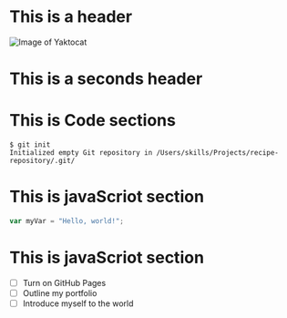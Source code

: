 # This is a header
![Image of Yaktocat](https://octodex.github.com/images/yaktocat.png)
# This is a seconds header

# This is Code sections

```
$ git init
Initialized empty Git repository in /Users/skills/Projects/recipe-repository/.git/
```

# This is javaScriot section

``` javascript
var myVar = "Hello, world!";
```

# This is javaScriot section
- [ ] Turn on GitHub Pages
- [ ] Outline my portfolio
- [ ] Introduce myself to the world
